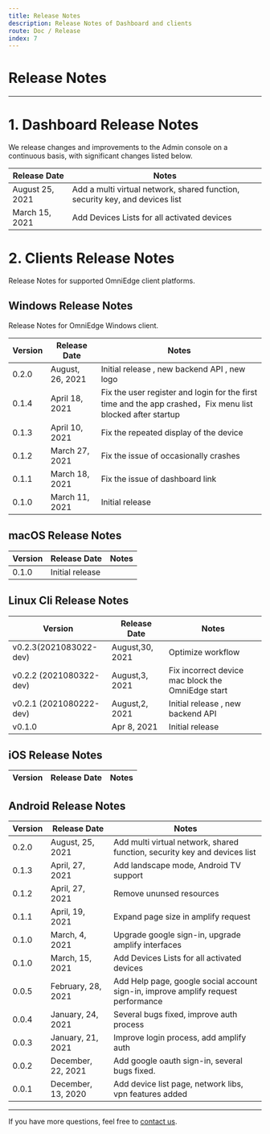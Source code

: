 ```yaml
---
title: Release Notes
description: Release Notes of Dashboard and clients
route: Doc / Release
index: 7
---
```


# Release Notes

----

# 1. Dashboard Release Notes

We release changes and improvements to the Admin console on a continuous basis, with significant changes listed below.


|Release Date|Notes|
|--|--|
|August 25, 2021|Add a multi virtual network, shared function, security key, and devices list|
|March 15, 2021|Add Devices Lists for all activated devices|

# 2. Clients Release Notes

Release Notes for supported OmniEdge client platforms.

## Windows Release Notes

Release Notes for OmniEdge Windows client.

|Version|Release Date|Notes|
|--|--|--|
|0.2.0|August, 26, 2021|Initial release , new backend API , new logo|
|0.1.4|April 18, 2021|Fix the user register and login for the first time and the app crashed，Fix menu list blocked after startup|
|0.1.3|April 10, 2021|Fix the repeated display of the device|
|0.1.2|March 27, 2021|Fix the issue of occasionally crashes|
|0.1.1|March 18, 2021|Fix the issue of dashboard link|
|0.1.0|March 11, 2021|Initial release|

## macOS Release Notes

|Version|Release Date|Notes|
|--|--|--|
|0.1.0|Initial release|

## Linux Cli Release Notes

|Version|Release Date|Notes|
|---|---|---|
|v0.2.3(2021083022-dev) |August,30, 2021|Optimize workflow|
|v0.2.2 (2021080322-dev) |August,3, 2021|Fix incorrect device mac block the OmniEdge start|
|v0.2.1 (2021080222-dev) |August,2, 2021|Initial release , new backend API|
|v0.1.0|Apr 8, 2021|Initial release|

## iOS Release Notes

|Version|Release Date|Notes|
|--|--|--|


## Android Release Notes

|Version|Release Date|Notes|
|--|--|--|
|0.2.0|August, 25, 2021|Add multi virtual network, shared function, security key and devices list|
|0.1.3|April, 27, 2021|Add landscape mode, Android TV support|
|0.1.2|April, 27, 2021|Remove ununsed resources|
|0.1.1|April, 19, 2021|Expand page size in amplify request|
|0.1.0|March, 4, 2021|Upgrade google sign-in, upgrade amplify interfaces|
|0.1.0|March, 15, 2021|Add Devices Lists for all activated devices|
|0.0.5|February, 28, 2021|Add Help page, google social account sign-in, improve amplify request performance|
|0.0.4|January, 24, 2021|Several bugs fixed, improve auth process|
|0.0.3|January, 21, 2021|Improve login process, add amplify auth|
|0.0.2|December, 22, 2021|Add google oauth sign-in, several bugs fixed.|
|0.0.1|December, 13, 2020|Add device list page, network libs, vpn features added|

-----

If you have more questions, feel free to [contact us](mailto:support@omniedge.io).